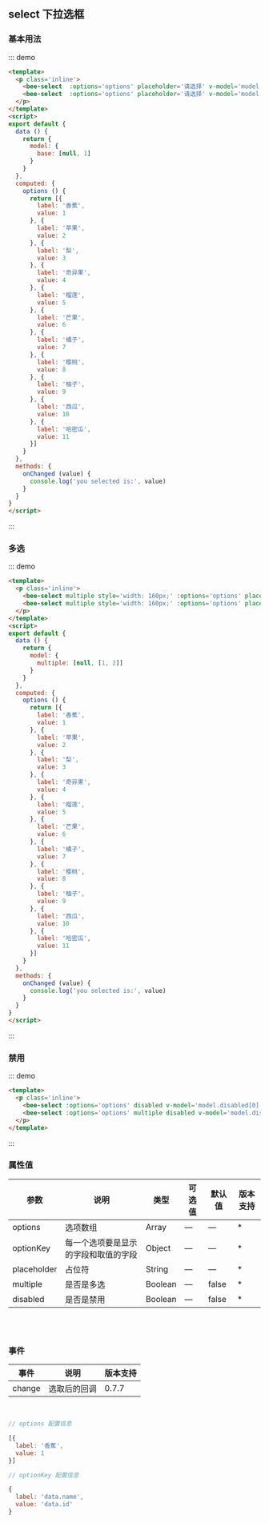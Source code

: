 <style>
.inline .bee-select {
  margin-right: 10px;
}
</style>
<script>
export default {
  data () {
    return {
      model: {
        base: [null, 1],
        multiple: [null, [1, 2]],
        disabled: [null, [1]]
      }
    }
  },
  computed: {
    options () {
      return [{
        label: '香蕉',
        value: 1
      }, {
        label: '苹果',
        value: 2
      }, {
        label: '梨',
        value: 3
      }, {
        label: '奇异果',
        value: 4
      }, {
        label: '榴莲',
        value: 5
      }, {
        label: '芒果',
        value: 6
      }, {
        label: '橘子',
        value: 7
      }, {
        label: '樱桃',
        value: 8
      }, {
        label: '柚子',
        value: 9
      }, {
        label: '西瓜',
        value: 10
      }, {
        label: '哈密瓜',
        value: 11
      }]
    }
  },
  methods: {
    onChanged (value) {
      console.log('you selected is:', value)
    }
  }
}
</script>
## select 下拉选框
 
### 基本用法

::: demo
``` html
<template>
  <p class='inline'>
    <bee-select  :options='options' placeholder='请选择' v-model='model.base[0]' @change='onChanged'></bee-select>
    <bee-select  :options='options' placeholder='请选择' v-model='model.base[1]' @change='onChanged'></bee-select>
  </p>
</template>
<script>
export default {
  data () {
    return {
      model: {
        base: [null, 1]
      }
    }
  },
  computed: {
    options () {
      return [{
        label: '香蕉',
        value: 1
      }, {
        label: '苹果',
        value: 2
      }, {
        label: '梨',
        value: 3
      }, {
        label: '奇异果',
        value: 4
      }, {
        label: '榴莲',
        value: 5
      }, {
        label: '芒果',
        value: 6
      }, {
        label: '橘子',
        value: 7
      }, {
        label: '樱桃',
        value: 8
      }, {
        label: '柚子',
        value: 9
      }, {
        label: '西瓜',
        value: 10
      }, {
        label: '哈密瓜',
        value: 11
      }]
    }
  },
  methods: {
    onChanged (value) {
      console.log('you selected is:', value)
    }
  }
}
</script>
```
:::

### 多选

::: demo
``` html
<template>
  <p class='inline'>
    <bee-select multiple style='width: 160px;' :options='options' placeholder='请选择' v-model='model.multiple[0]' @change='onChanged'></bee-select>
    <bee-select multiple style='width: 160px;' :options='options' placeholder='请选择' v-model='model.multiple[1]' @change='onChanged'></bee-select>
  </p>
</template>
<script>
export default {
  data () {
    return {
      model: {
        multiple: [null, [1, 2]]
      }
    }
  },
  computed: {
    options () {
      return [{
        label: '香蕉',
        value: 1
      }, {
        label: '苹果',
        value: 2
      }, {
        label: '梨',
        value: 3
      }, {
        label: '奇异果',
        value: 4
      }, {
        label: '榴莲',
        value: 5
      }, {
        label: '芒果',
        value: 6
      }, {
        label: '橘子',
        value: 7
      }, {
        label: '樱桃',
        value: 8
      }, {
        label: '柚子',
        value: 9
      }, {
        label: '西瓜',
        value: 10
      }, {
        label: '哈密瓜',
        value: 11
      }]
    }
  },
  methods: {
    onChanged (value) {
      console.log('you selected is:', value)
    }
  }
}
</script>
```
:::

### 禁用

::: demo
``` html
<template>
  <p class='inline'>
    <bee-select :options='options' disabled v-model='model.disabled[0]' placeholder='请选择'></bee-select> <br/> <br/>
    <bee-select :options='options' multiple disabled v-model='model.disabled[1]'></bee-select>
  </p>
</template>
```
:::

### 属性值


|参数|说明|类型|可选值|默认值|版本支持|
|---|---|---|---|---|---|
|options|选项数组|Array|—|—|*|
|optionKey|每一个选项要是显示的字段和取值的字段|Object|—|—|*|
|placeholder|占位符|String|—|—|*|
|multiple|是否是多选|Boolean|—|false|*|
|disabled|是否是禁用|Boolean|—|false|*|

<br/>
<br/>

### 事件
|事件|说明|版本支持|
|---|---|---|
|change|选取后的回调|0.7.7|

<br/>


```js
// options 配置信息

[{
  label: '香蕉',
  value: 1
}]

// optionKey 配置信息

{
  label: 'data.name',
  value: 'data.id'
}
```